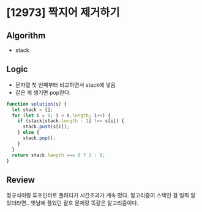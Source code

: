 # [12973] 짝지어 제거하기
## Algorithm
- stack
## Logic
- 문자열 첫 번째부터 비교하면서 stack에 넣음
- 같은 게 생기면 pop한다.
```javascript
function solution(s) {
  let stack = [];
  for (let i = 0; i < s.length; i++) {
    if (stack[stack.length - 1] !== s[i]) {
      stack.push(s[i]);
    } else {
      stack.pop();
    }
  }
  return stack.length === 0 ? 1 : 0;
}
```

## Review
정규식이랑 투포인터로 풀려다가 시간초과가 계속 떴다. 알고리즘이 스택인 걸 일찍 알았더라면..
옛날에 풀었던 괄호 문제랑 똑같은 알고리즘이다.
